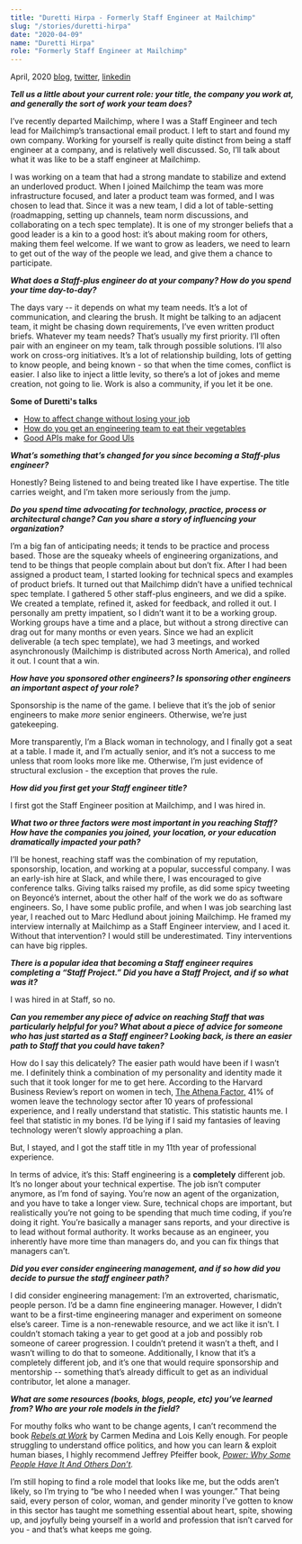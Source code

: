 ```yaml
---
title: "Duretti Hirpa - Formerly Staff Engineer at Mailchimp"
slug: "/stories/duretti-hirpa"
date: "2020-04-09"
name: "Duretti Hirpa"
role: "Formerly Staff Engineer at Mailchimp"
---
```


<span class="date">April, 2020</span>
[blog](https://www.durettihirpa.com/),
[twitter](https://twitter.com/duretti),
[linkedin](https://www.linkedin.com/in/duretti/)

___Tell us a little about your current role: your title, the company you work at, and generally the sort of work your team does?___

I’ve recently departed Mailchimp, where I was a Staff Engineer and tech lead for Mailchimp’s transactional email product. I left to start and found my own company. Working for yourself is really quite distinct from being a staff engineer at a company, and is relatively well discussed. So, I’ll talk about what it was like to be a staff engineer at Mailchimp.

I was working on a team that had a strong mandate to stabilize and extend an underloved product. When I joined Mailchimp the team was more infrastructure focused, and later a product team was formed, and I was chosen to lead that. Since it was a new team, I did a lot of table-setting (roadmapping, setting up channels, team norm discussions, and collaborating on a tech spec template). It is one of my stronger beliefs that a good leader is a kin to a good host: it’s about making room for others, making them feel welcome. If we want to grow as leaders, we need to learn to get out of the way of the people we lead, and give them a chance to participate.

___What does a Staff-plus engineer do at your company? How do you spend your time day-to-day?___

The days vary -- it depends on what my team needs. It’s a lot of communication, and clearing the brush. It might be talking to an adjacent team, it might be chasing down requirements, I’ve even written product briefs. Whatever my team needs? That’s usually my first priority. I’ll often pair with an engineer on my team, talk through possible solutions. I’ll also work on cross-org initiatives. It’s a lot of relationship building, lots of getting to know people, and being known - so that when the time comes, conflict is easier. I also like to inject a little levity, so there’s a lot of jokes and meme creation, not going to lie. Work is also a community, if you let it be one.

<div class="pull">
<p><strong>Some of Duretti&#39;s talks</strong></p>
<ul>
<li><a href="https://www.youtube.com/watch?v=a9H7SGuRrC8">How to affect change without losing your job</a></li>
<li><a href="https://www.youtube.com/watch?v=sjsy_e1glKo">How do you get an engineering team to eat their vegetables</a></li>
<li><a href="https://www.youtube.com/watch?v=XyXxXuYdx0U">Good APIs make for Good UIs</a></li>
</ul>
</div>

___What’s something that’s changed for you since becoming a Staff-plus engineer?___

Honestly? Being listened to and being treated like I have expertise. The title carries weight, and I’m taken more seriously from the jump.

___Do you spend time advocating for technology, practice, process or architectural change? Can you share a story of influencing your organization?___

I’m a big fan of anticipating needs; it tends to be practice and process based. Those are the squeaky wheels of engineering organizations, and tend to be things that people complain about but don’t fix. After I had been assigned a product team, I started looking for technical specs and examples of product briefs. It turned out that Mailchimp didn’t have a unified technical spec template. I gathered 5 other staff-plus engineers, and we did a spike. We created a template, refined it, asked for feedback, and rolled it out. I personally am pretty impatient, so I didn’t want it to be a working group. Working groups have a time and a place, but without a strong directive can drag out for many months or even years. Since we had an explicit deliverable (a tech spec template), we had 3 meetings, and worked asynchronously (Mailchimp is distributed across North America), and rolled it out. I count that a win.

___How have you sponsored other engineers? Is sponsoring other engineers an important aspect of your role?___

Sponsorship is the name of the game. I believe that it’s the job of senior engineers to make _more_ senior engineers. Otherwise, we’re just gatekeeping.

More transparently, I’m a Black woman in technology, and I finally got a seat at a table. I made it, and I’m actually senior, and it’s not a success to me unless that room looks more like me. Otherwise, I’m just evidence of structural exclusion - the exception that proves the rule.

___How did you first get your Staff engineer title?___

I first got the Staff Engineer position at Mailchimp, and I was hired in.

___What two or three factors were most important in you reaching Staff? How have the companies you joined, your location, or your education dramatically impacted your path?___

I’ll be honest, reaching staff was the combination of my reputation, sponsorship, location, and working at a popular, successful company. I was an early-ish hire at Slack, and while there, I was encouraged to give conference talks. Giving talks raised my profile, as did some spicy tweeting on Beyoncé’s internet, about the other half of the work we do as software engineers. So, I have some public profile, and when I was job searching last year, I reached out to Marc Hedlund about joining Mailchimp. He framed my interview internally at Mailchimp as a Staff Engineer interview, and I aced it. Without that intervention? I would still be underestimated. Tiny interventions can have big ripples.

___There is a popular idea that becoming a Staff engineer requires completing a “Staff Project.” Did you have a Staff Project, and if so what was it?___

I was hired in at Staff, so no.

___Can you remember any piece of advice on reaching Staff that was particularly helpful for you? What about a piece of advice for someone who has just started as a Staff engineer? Looking back, is there an easier path to Staff that you could have taken?___

How do I say this delicately? The easier path would have been if I wasn’t me. I definitely think a combination of my personality and identity made it such that it took longer for me to get here. According to the Harvard Business Review’s report on women in tech, [The Athena Factor,](https://store.hbr.org/product/the-athena-factor-reversing-the-brain-drain-in-science-engineering-and-technology/10094) 41% of women leave the technology sector after 10 years of professional experience, and I really understand that statistic. This statistic haunts me. I feel that statistic in my bones. I’d be lying if I said my fantasies of leaving technology weren’t slowly approaching a plan.

But, I stayed, and I got the staff title in my 11th year of professional experience.

In terms of advice, it’s this: Staff engineering is a **completely** different job. It’s no longer about your technical expertise. The job isn’t computer anymore, as I’m fond of saying. You’re now an agent of the organization, and you have to take a longer view. Sure, technical chops are important, but realistically you’re not going to be spending that much time coding, if you’re doing it right. You’re basically a manager sans reports, and your directive is to lead without formal authority. It works because as an engineer, you inherently have more time than managers do, and you can fix things that managers can’t.

___Did you ever consider engineering management, and if so how did you decide to pursue the staff engineer path?___

I did consider engineering management: I’m an extroverted, charismatic, people person. I’d be a damn fine engineering manager. However, I didn’t want to be a first-time engineering manager and experiment on someone else’s career. Time is a non-renewable resource, and we act like it isn’t. I couldn’t stomach taking a year to get good at a job and possibly rob someone of career progression. I couldn’t pretend it wasn’t a theft, and I wasn’t willing to do that to someone. Additionally, I know that it’s a completely different job, and it’s one that would require sponsorship and mentorship -- something that’s already difficult to get as an individual contributor, let alone a manager.

___What are some resources (books, blogs, people, etc) you’ve learned from? Who are your role models in the field?___

For mouthy folks who want to be change agents, I can’t recommend the book _[Rebels at Work](https://www.amazon.com/dp/B00P9WL3WS/)_ by Carmen Medina and Lois Kelly enough. For people struggling to understand office politics, and how you can learn & exploit human biases, I highly recommend Jeffrey Pfeiffer book, _[Power: Why Some People Have It And Others Don’t](https://www.amazon.com/Power-Some-People-Have-Others-ebook/dp/B003V1WSZK/)._

I’m still hoping to find a role model that looks like me, but the odds aren’t likely, so I’m trying to “be who I needed when I was younger.” That being said, every person of color, woman, and gender minority I’ve gotten to know in this sector has taught me something essential about heart, spite, showing up, and joyfully being yourself in a world and profession that isn’t carved for you - and that’s what keeps me going. 
